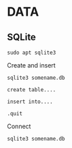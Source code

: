 # DATA

## SQLite

`sudo apt sqlite3`

Create and insert

`sqlite3 somename.db`

`create table....`

`insert into....`

`.quit`

Connect

`sqlite3 somename.db`
